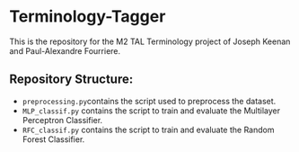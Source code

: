 # Terminology-Tagger

This is the repository for the M2 TAL Terminology project of Joseph Keenan and Paul-Alexandre Fourriere.

## Repository Structure:
- `preprocessing.py`contains the script used to preprocess the dataset.
- `MLP_classif.py` contains the script to train and evaluate the Multilayer Perceptron Classifier.
- `RFC_classif.py` contains the script to train and evaluate the Random Forest Classifier.
